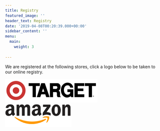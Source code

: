 ```yaml
---
title: Registry
featured_image: ''
header_text: Registry
date: '2019-04-08T00:20:39.000+00:00'
sidebar_content: ''
menu:
  main:
    weight: 3

---
```

We are registered at the following stores, click a logo below to be taken to our online registry.

<a target="_blank" href="https://www.target.com/gift-registry/giftgiver?registryId=071cca8cf3c94f1fb2236b071853a321&type=WEDDING"><img style="width:auto;height:77px;" src="/uploads/target-logo.png" /></a><a target="_blank" href="https://www.amazon.com/wedding/tyler-hozie-brooke-wiley-st-louis-september-2019/registry/27KSYS59FON5K"><img style="width:auto;height:77px;" src="/uploads/amazon-logo.png" /></a>